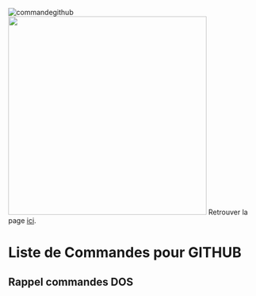 ![commandegithub](https://user-images.githubusercontent.com/32952402/31888190-54fa966e-b7fb-11e7-9ff2-eaa51b74930b.png)
<img src="https://user-images.githubusercontent.com/32952402/31888190-54fa966e-b7fb-11e7-9ff2-eaa51b74930b.png" width="400" target="_blank">
Retrouver la page <a href="https://fayechartre6.000webhostapp.com/github/" target="_blank">ici</a>.

# Liste de Commandes pour GITHUB

## Rappel commandes DOS
